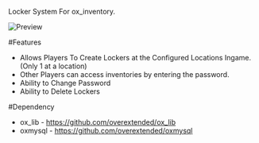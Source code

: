 Locker System For ox_inventory.

![Preview](https://media.discordapp.net/attachments/759295612976889867/1015479854206046228/lockerposter.png?width=800&height=671)

#Features 
- Allows Players To Create Lockers at the Configured Locations Ingame. (Only 1 at a location)
- Other Players can access inventories by entering the password.
- Ability to Change Password
- Ability to Delete Lockers

#Dependency
- ox_lib - https://github.com/overextended/ox_lib
- oxmysql - https://github.com/overextended/oxmysql
